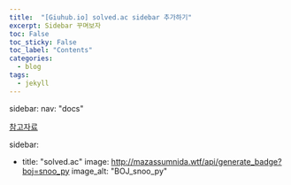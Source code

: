 ```yaml
---
title:  "[Giuhub.io] solved.ac sidebar 추가하기"
excerpt: Sidebar 꾸며보자
toc: False
toc_sticky: False
toc_label: "Contents"
categories:
  - blog
tags:
  - jekyll
---
```


sidebar:
  nav: "docs"

[참고자료](https://mmistakes.github.io/minimal-mistakes/docs/layouts/)


sidebar:
  - title: "solved.ac"
    image: http://mazassumnida.wtf/api/generate_badge?boj=snoo_py
    image_alt: "BOJ_snoo_py"
